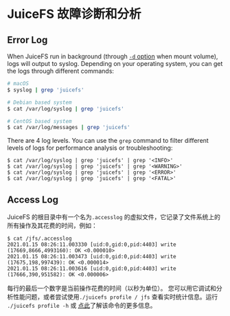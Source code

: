 # JuiceFS 故障诊断和分析

## Error Log

When JuiceFS run in background (through [`-d` option](command_reference.md#juicefs-mount) when mount volume), logs will output to syslog. Depending on your operating system, you can get the logs through different commands:

```bash
# macOS
$ syslog | grep 'juicefs'

# Debian based system
$ cat /var/log/syslog | grep 'juicefs'

# CentOS based system
$ cat /var/log/messages | grep 'juicefs'
```

There are 4 log levels. You can use the `grep` command to filter different levels of logs for performance analysis or troubleshooting:

```
$ cat /var/log/syslog | grep 'juicefs' | grep '<INFO>'
$ cat /var/log/syslog | grep 'juicefs' | grep '<WARNING>'
$ cat /var/log/syslog | grep 'juicefs' | grep '<ERROR>'
$ cat /var/log/syslog | grep 'juicefs' | grep '<FATAL>'
```

## Access Log

JuiceFS 的根目录中有一个名为`.accesslog` 的虚拟文件，它记录了文件系统上的所有操作及其花费的时间，例如：

```
$ cat /jfs/.accesslog
2021.01.15 08:26:11.003330 [uid:0,gid:0,pid:4403] write (17669,8666,4993160): OK <0.000010>
2021.01.15 08:26:11.003473 [uid:0,gid:0,pid:4403] write (17675,198,997439): OK <0.000014>
2021.01.15 08:26:11.003616 [uid:0,gid:0,pid:4403] write (17666,390,951582): OK <0.000006>
```

每行的最后一个数字是当前操作花费的时间（以秒为单位）。 您可以用它调试和分析性能问题，或者尝试使用`./juicefs profile / jfs` 查看实时统计信息。运行 `./juicefs profile -h` 或 [点此](../en/operations_profiling.md)了解该命令的更多信息。

